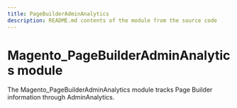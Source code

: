 ```yaml
---
title: PageBuilderAdminAnalytics
description: README.md contents of the module from the source code
---
```


# Magento_PageBuilderAdminAnalytics module

The Magento_PageBuilderAdminAnalytics module tracks Page Builder information through AdminAnalytics.


